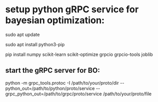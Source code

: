 # setup python gRPC service for bayesian optimization:

sudo apt update

sudo apt install python3-pip

pip install numpy scikit-learn scikit-optimize grpcio grpcio-tools joblib


## start the gRPC server for BO:

python -m grpc_tools.protoc -I /path/to/your/proto/dir --python_out=/path/to/python/proto/service --grpc_python_out=/path/to/grpc/proto/service /path/to/your/proto/file